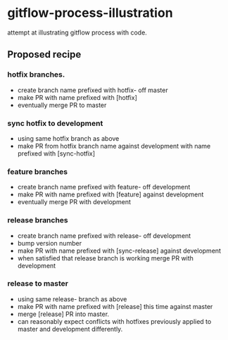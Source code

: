 # gitflow-process-illustration
attempt at illustrating gitflow process with code.

## Proposed recipe

### hotfix branches. 
- create branch name prefixed with hotfix- off master
- make PR with name prefixed with [hotfix]
- eventually merge PR to master

### sync hotfix to development
- using same hotfix branch as above
- make PR from hotfix branch name against development with name prefixed with [sync-hotfix]

### feature branches
- create branch name prefixed with feature- off development
- make PR with name prefixed with [feature] against development
- eventually merge PR with development

### release branches
- create branch name prefixed with release- off development
- bump version number
- make PR with name prefixed with [sync-release] against development
- when satisfied that release branch is working merge PR with development

### release to master
- using same release- branch as above
- make PR with name prefixed with [release] this time against master
- merge [release] PR into master.
- can reasonably expect conflicts with hotfixes previously applied to master and development differently.               
